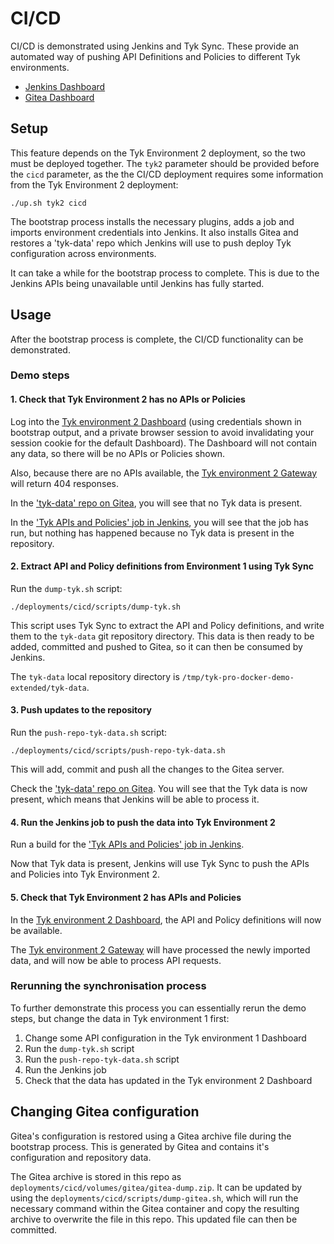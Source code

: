 # CI/CD

CI/CD is demonstrated using Jenkins and Tyk Sync. These provide an automated way of pushing API Definitions and Policies to different Tyk environments.

- [Jenkins Dashboard](http://localhost:8070)
- [Gitea Dashboard](http://localhost:13000)

## Setup

This feature depends on the Tyk Environment 2 deployment, so the two must be deployed together. The `tyk2` parameter should be provided before the `cicd` parameter, as the the CI/CD deployment requires some information from the Tyk Environment 2 deployment: 

```
./up.sh tyk2 cicd
```

The bootstrap process installs the necessary plugins, adds a job and imports environment credentials into Jenkins. It also installs Gitea and restores a 'tyk-data' repo which Jenkins will use to push deploy Tyk configuration across environments.

It can take a while for the bootstrap process to complete. This is due to the Jenkins APIs being unavailable until Jenkins has fully started.

## Usage

After the bootstrap process is complete, the CI/CD functionality can be demonstrated.

### Demo steps

#### 1. Check that Tyk Environment 2 has no APIs or Policies

Log into the [Tyk environment 2 Dashboard](http://localhost:3002) (using credentials shown in bootstrap output, and a private browser session to avoid invalidating your session cookie for the default Dashboard). The Dashboard will not contain any data, so there will be no APIs or Policies shown.

Also, because there are no APIs available, the [Tyk environment 2 Gateway](http://localhost:8085/basic-open-api/get) will return 404 responses.

In the ['tyk-data' repo on Gitea](http://localhost:13000/gitea-user/tyk-data), you will see that no Tyk data is present.

In the ['Tyk APIs and Policies' job in Jenkins](http://localhost:8070/job/apis-and-policies/job/master/), you will see that the job has run, but nothing has happened because no Tyk data is present in the repository.

#### 2. Extract API and Policy definitions from Environment 1 using Tyk Sync

Run the `dump-tyk.sh` script:

```
./deployments/cicd/scripts/dump-tyk.sh
```

This script uses Tyk Sync to extract the API and Policy definitions, and write them to the `tyk-data` git repository directory. This data is then ready to be added, committed and pushed to Gitea, so it can then be consumed by Jenkins.

The `tyk-data` local repository directory is `/tmp/tyk-pro-docker-demo-extended/tyk-data`.

#### 3. Push updates to the repository

Run the `push-repo-tyk-data.sh` script:

```
./deployments/cicd/scripts/push-repo-tyk-data.sh
```

This will add, commit and push all the changes to the Gitea server.

Check the ['tyk-data' repo on Gitea](http://localhost:13000/gitea-user/tyk-data). You will see that the Tyk data is now present, which means that Jenkins will be able to process it.

#### 4. Run the Jenkins job to push the data into Tyk Environment 2

Run a build for the ['Tyk APIs and Policies' job in Jenkins](http://localhost:8070/job/apis-and-policies/job/master/). 

Now that Tyk data is present, Jenkins will use Tyk Sync to push the APIs and Policies into Tyk Environment 2. 

#### 5. Check that Tyk Environment 2 has APIs and Policies

In the [Tyk environment 2 Dashboard](http://localhost:3002), the API and Policy definitions will now be available. 

The [Tyk environment 2 Gateway](http://localhost:8085/basic-open-api/get) will have processed the newly imported data, and will now be able to process API requests.

### Rerunning the synchronisation process

To further demonstrate this process you can essentially rerun the demo steps, but change the data in Tyk environment 1 first:

1. Change some API configuration in the Tyk environment 1 Dashboard
2. Run the `dump-tyk.sh` script
3. Run the `push-repo-tyk-data.sh` script
4. Run the Jenkins job
5. Check that the data has updated in the Tyk environment 2 Dashboard

## Changing Gitea configuration

Gitea's configuration is restored using a Gitea archive file during the bootstrap process. This is generated by Gitea and contains it's configuration and repository data.

The Gitea archive is stored in this repo as `deployments/cicd/volumes/gitea/gitea-dump.zip`. It can be updated by using the `deployments/cicd/scripts/dump-gitea.sh`, which will run the necessary command within the Gitea container and copy the resulting archive to overwrite the file in this repo. This updated file can then be committed.